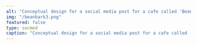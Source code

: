 ```yaml
---
alt: "Conceptual design for a social media post for a cafe called 'Bean Bark'."
img: "/beanbark3.png"
featured: false
type: socmed
caption: "Conceptual design for a social media post for a cafe called 'Bean Bark'."
---
```

